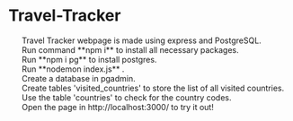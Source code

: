 # Travel-Tracker
<ul>
Travel Tracker webpage is made using express and PostgreSQL.
<br>
Run command **npm i** to install all necessary packages.
<br>
Run **npm i pg** to install postgres.
<br>
Run **nodemon index.js** .
<br>
Create a database in pgadmin.
<br>
Create tables 'visited_countries' to store the list of all visited countries.
<br>
Use the table 'countries' to check for the country codes.
<br>
Open the page in http://localhost:3000/ to try it out!
</ul>
